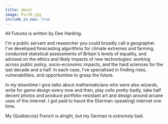 ```yaml
---
title: about
image: Pic30.jpg
include_in_nav: true
---
```


All Futures is written by Dee Harding.

I'm a public servant and researcher you could broadly call a geographer. I've developed forecasting algorithms for climate extremes and farming, conducted statistical assessments of Britain's levels of equality, and advised on the ethics and likely impacts of new technologies: working across public policy, socio-economic impacts, and the hard sciences for the last decade and a half. In each case, I’ve specialised in finding risks, vulnerabilities, and opportunities to grasp the future. 

In my downtime I give talks about mathematicians who were also wizards, write for game design every now and then, play cello pretty badly, take half decent photos and produce portfolio-resistant art and design around arcane uses of the internet. I got paid to haunt the (German-speaking) internet one time. 

My (Québécois) French is alright, but my German is *extremely* bad.

